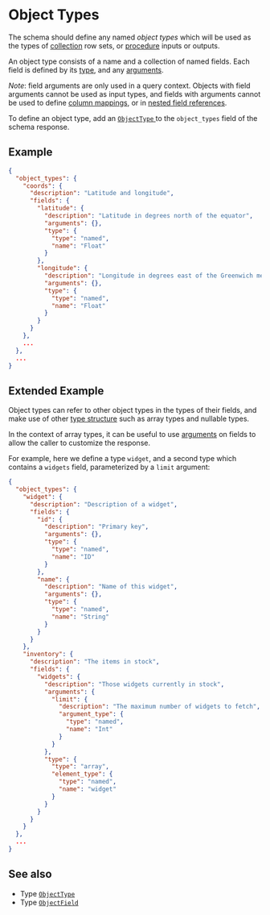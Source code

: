 # Object Types

The schema should define any named _object types_ which will be used as the types of [collection](./collections.md) row sets, or [procedure](./procedures.md) inputs or outputs.

An object type consists of a name and a collection of named fields. Each field is defined by its [type](../types.md), and any [arguments](../queries/arguments.md).

_Note_: field arguments are only used in a query context. Objects with field arguments cannot be used as input types, and fields with arguments cannot be used to define [column mappings](../queries/relationships.md#column-mappings), or in [nested field references](../queries/filtering.md#referencing-nested-fields-within-columns).

To define an object type, add an [`ObjectType`
](../../reference/types.md#objecttype) to the `object_types` field of the schema response.

## Example

```json
{
  "object_types": {
    "coords": {
      "description": "Latitude and longitude",
      "fields": {
        "latitude": {
          "description": "Latitude in degrees north of the equator",
          "arguments": {},
          "type": {
            "type": "named",
            "name": "Float"
          }
        },
        "longitude": {
          "description": "Longitude in degrees east of the Greenwich meridian",
          "arguments": {},
          "type": {
            "type": "named",
            "name": "Float"
          }
        }
      }
    },
    ...
  },
  ...
}
```

## Extended Example

Object types can refer to other object types in the types of their fields, and make use of other [type structure](../types.md) such as array types and nullable types.

In the context of array types, it can be useful to use [arguments](../queries/arguments.md) on fields to allow the caller to customize the response.

For example, here we define a type `widget`, and a second type which contains a `widgets` field, parameterized by a `limit` argument:

```json
{
  "object_types": {
    "widget": {
      "description": "Description of a widget",
      "fields": {
        "id": {
          "description": "Primary key",
          "arguments": {},
          "type": {
            "type": "named",
            "name": "ID"
          }
        },
        "name": {
          "description": "Name of this widget",
          "arguments": {},
          "type": {
            "type": "named",
            "name": "String"
          }
        }
      }
    },
    "inventory": {
      "description": "The items in stock",
      "fields": {
        "widgets": {
          "description": "Those widgets currently in stock",
          "arguments": {
            "limit": {
              "description": "The maximum number of widgets to fetch",
              "argument_type": {
                "type": "named",
                "name": "Int"
              }
            }
          },
          "type": {
            "type": "array",
            "element_type": {
              "type": "named",
              "name": "widget"
            }
          }
        }
      }
    }
  },
  ...
}
```

## See also

- Type [`ObjectType`](../../reference/types.md#objecttype)
- Type [`ObjectField`](../../reference/types.md#objectfield)
